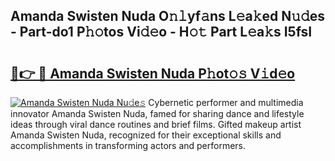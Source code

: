 ## Amanda Swisten Nuda O𝚗𝚕yf𝚊ns L𝚎a𝚔ed N𝚞𝚍es - Part-do1 P𝚑𝚘tos Vi𝚍𝚎o - H𝚘𝚝 Part L𝚎a𝚔s I5fsI

# <h2><a href="http://kf9fcp.oniu.top/?m=Amanda+Swisten+Nuda">🔗👉 🔴 Amanda Swisten Nuda P𝚑ot𝚘𝚜 V𝚒d𝚎o</a></h2>

[![Amanda Swisten Nuda Nu𝚍e𝚜](https://i.imgur.com/0qMVB7G.gif)](http://kf9fcp.oniu.top/?m=Amanda+Swisten+Nuda)
Cybernetic performer and multimedia innovator Amanda Swisten Nuda, famed for sharing dance and lifestyle ideas through viral dance routines and brief films. Gifted makeup artist Amanda Swisten Nuda, recognized for their exceptional skills and accomplishments in transforming actors and performers.  
